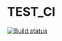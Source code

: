 # TEST_CI 

[![Build status](https://ci.appveyor.com/api/projects/status/vbebqmtbmg6q2wrl?svg=true)](https://ci.appveyor.com/project/ksenyshutova/test-ci-1)